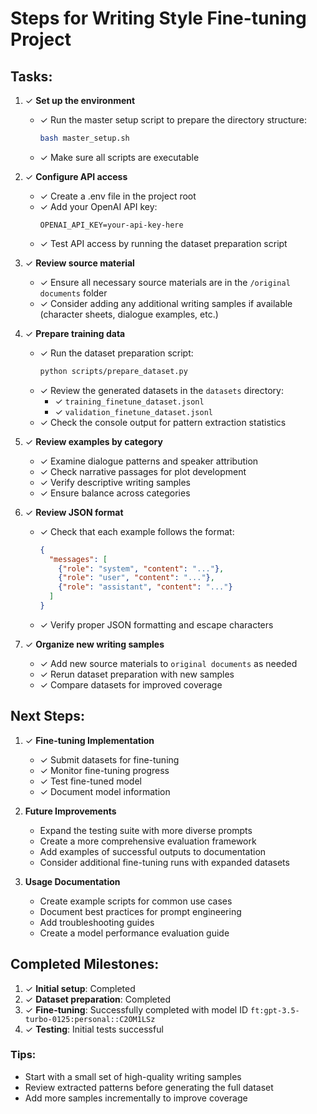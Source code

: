 # Steps for Writing Style Fine-tuning Project

## Tasks:

1. ✓ **Set up the environment**
   - ✓ Run the master setup script to prepare the directory structure:
     ```bash
     bash master_setup.sh
     ```
   - ✓ Make sure all scripts are executable

2. ✓ **Configure API access**
   - ✓ Create a .env file in the project root
   - ✓ Add your OpenAI API key:
     ```
     OPENAI_API_KEY=your-api-key-here
     ```
   - ✓ Test API access by running the dataset preparation script

3. ✓ **Review source material**
   - ✓ Ensure all necessary source materials are in the `/original documents` folder
   - ✓ Consider adding any additional writing samples if available (character sheets, dialogue examples, etc.)

4. ✓ **Prepare training data**
   - ✓ Run the dataset preparation script:
     ```bash
     python scripts/prepare_dataset.py
     ```
   - ✓ Review the generated datasets in the `datasets` directory:
     - ✓ `training_finetune_dataset.jsonl`
     - ✓ `validation_finetune_dataset.jsonl`
   - ✓ Check the console output for pattern extraction statistics

5. ✓ **Review examples by category**
   - ✓ Examine dialogue patterns and speaker attribution
   - ✓ Check narrative passages for plot development
   - ✓ Verify descriptive writing samples
   - ✓ Ensure balance across categories

6. ✓ **Review JSON format**
   - ✓ Check that each example follows the format:
     ```json
     {
       "messages": [
         {"role": "system", "content": "..."},
         {"role": "user", "content": "..."},
         {"role": "assistant", "content": "..."}
       ]
     }
     ```
   - ✓ Verify proper JSON formatting and escape characters

7. ✓ **Organize new writing samples**
   - ✓ Add new source materials to `original documents` as needed
   - ✓ Rerun dataset preparation with new samples
   - ✓ Compare datasets for improved coverage

## Next Steps:

1. ✓ **Fine-tuning Implementation**
   - ✓ Submit datasets for fine-tuning
   - ✓ Monitor fine-tuning progress
   - ✓ Test fine-tuned model
   - ✓ Document model information

2. **Future Improvements**
   - Expand the testing suite with more diverse prompts
   - Create a more comprehensive evaluation framework
   - Add examples of successful outputs to documentation
   - Consider additional fine-tuning runs with expanded datasets

3. **Usage Documentation**
   - Create example scripts for common use cases
   - Document best practices for prompt engineering
   - Add troubleshooting guides
   - Create a model performance evaluation guide

## Completed Milestones:

1. ✓ **Initial setup**: Completed
2. ✓ **Dataset preparation**: Completed
3. ✓ **Fine-tuning**: Successfully completed with model ID `ft:gpt-3.5-turbo-0125:personal::C2OM1LSz`
4. ✓ **Testing**: Initial tests successful

### Tips:
- Start with a small set of high-quality writing samples
- Review extracted patterns before generating the full dataset
- Add more samples incrementally to improve coverage